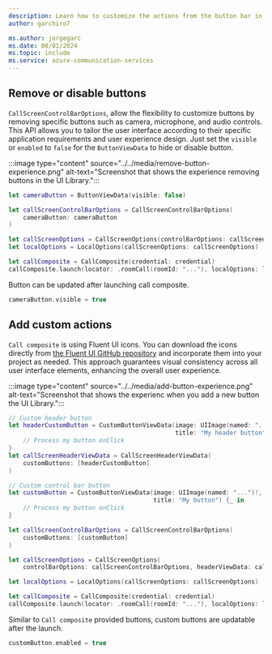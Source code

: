 ```yaml
---
description: Learn how to customize the actions from the button bar in the iOS UI Library
author: garchiro7

ms.author: jorgegarc
ms.date: 08/01/2024
ms.topic: include
ms.service: azure-communication-services
---
```



## Remove or disable buttons

`CallScreenControlBarOptions`, allow the flexibility to customize buttons by removing specific buttons such as camera, microphone, and audio controls. This API allows you to tailor the user interface according to their specific application requirements and user experience design. Just set the `visible` or `enabled` to `false` for the `ButtonViewData` to hide or disable button.

:::image type="content" source="../../media/remove-button-experience.png" alt-text="Screenshot that shows the experience removing buttons in the UI Library.":::

```swift
let cameraButton = ButtonViewData(visible: false)

let callScreenControlBarOptions = CallScreenControlBarOptions(
    cameraButton: cameraButton
)

let callScreenOptions = CallScreenOptions(controlBarOptions: callScreenControlBarOptions)
let localOptions = LocalOptions(callScreenOptions: callScreenOptions)

let callComposite = CallComposite(credential: credential)
callComposite.launch(locator: .roomCall(roomId: "..."), localOptions: localOptions)
```

Button can be updated after launching call composite.

```swift
cameraButton.visible = true
```

## Add custom actions

`Call composite` is using Fluent UI icons. You can download the icons directly from [the Fluent UI GitHub repository](https://github.com/microsoft/fluentui-system-icons/) and incorporate them into your project as needed. This approach guarantees visual consistency across all user interface elements, enhancing the overall user experience.

:::image type="content" source="../../media/add-button-experience.png" alt-text="Screenshot that shows the experienc when you add a new button the UI Library.":::

```swift
// Custom header button
let headerCustomButton = CustomButtonViewData(image: UIImage(named: "...")!,
                                              title: "My header button") {_ in
    // Process my button onClick
}
let callScreenHeaderViewData = CallScreenHeaderViewData(
    customButtons: [headerCustomButton]
)

// Custom control bar button
let customButton = CustomButtonViewData(image: UIImage(named: "...")!,
                                        title: "My button") {_ in
    // Process my button onClick
}

let callScreenControlBarOptions = CallScreenControlBarOptions(
    customButtons: [customButton]
)

let callScreenOptions = CallScreenOptions(
    controlBarOptions: callScreenControlBarOptions, headerViewData: callScreenHeaderViewData)

let localOptions = LocalOptions(callScreenOptions: callScreenOptions)

let callComposite = CallComposite(credential: credential)
callComposite.launch(locator: .roomCall(roomId: "..."), localOptions: localOptions)
```

Similar to `Call composite` provided buttons, custom buttons are updatable after the launch.

```swift
customButton.enabled = true
```

